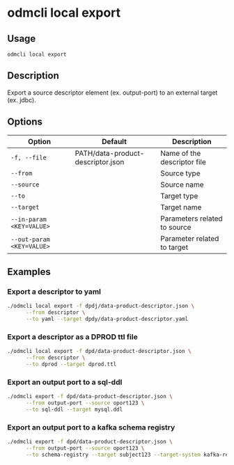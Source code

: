 # odmcli local export

## Usage

`odmcli local export`

## Description

Export a source descriptor element (ex. output-port) to an external target (ex. jdbc). 

## Options

Option|Default|Description
-------|----------|-------
`-f, --file`|PATH/data-product-descriptor.json|Name of the descriptor file
`--from`| |Source type
`--source`| |Source name
`--to`| |Target type
`--target`| |Target name
`--in-param <KEY=VALUE>`| |Parameters related to source
`--out-param <KEY=VALUE>`| |Parameter related to target

## Examples

### Export a descriptor to yaml
```bash
./odmcli local export -f dpdj/data-product-descriptor.json \
      --from descriptor \
      --to yaml --target dpdy/data-product-descriptor.yaml
```

### Export a descriptor as a DPROD ttl file
```bash
./odmcli local export -f dpd/data-product-descriptor.json \
      --from descriptor \
      --to dprod --target dprod.ttl
```

### Export an output port to a sql-ddl
```bash
./odmcli export -f dpd/data-product-descriptor.json \
      --from output-port --source oport123 \
      --to sql-ddl --target mysql.ddl 
```

### Export an output port to a kafka schema registry
```bash
./odmcli export -f dpd/data-product-descriptor.json \
      --from output-port --source oport123 \
      --to schema-registry --target subject123 --target-system kafka-registry 
```





